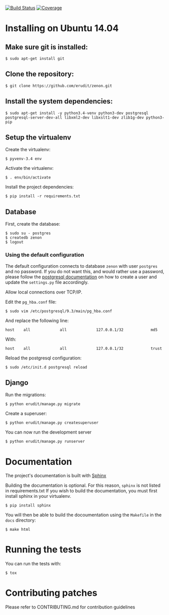 [![Build Status](https://secure.travis-ci.org/erudit/zenon.svg?branch=master)](https://secure.travis-ci.org/erudit/zenon?branch=master)
[![Coverage](https://codecov.io/github/erudit/zenon/coverage.svg?branch=master)](https://codecov.io/github/erudit/zenon?branch=master)

# Installing on Ubuntu 14.04

## Make sure git is installed:

  ```
  $ sudo apt-get install git
  ```

## Clone the repository:

  ```
  $ git clone https://github.com/erudit/zenon.git
  ```

## Install the system dependencies:

```
$ sudo apt-get install -y python3.4-venv python3-dev postgresql postgresql-server-dev-all libxml2-dev libxslt1-dev zlib1g-dev python3-pip
```

## Setup the virtualenv

Create the virtualenv:

```
$ pyvenv-3.4 env
```

Activate the virtualenv:

```
$ . env/bin/activate
```

Install the project dependencies:

```
$ pip install -r requirements.txt
```

## Database

First, create the database:

```
$ sudo su - postgres
$ createdb zenon
$ logout
```

### Using the default configuration

The default configuration connects to database `zenon` with user `postgres` and no password.
If you do not want this, and would rather use a password, please follow the [postgresql documentation](http://www.postgresql.org/docs/8.0/static/sql-createuser.html) on how to create a user and update the `settings.py` file accordingly.

Allow local connections over TCP/IP.

Edit the `pg_hba.conf` file:

```
$ sudo vim /etc/postgresql/9.3/main/pg_hba.conf
```

And replace the following line:

```
host    all             all             127.0.0.1/32            md5
```

With:

```
host    all             all             127.0.0.1/32            trust
```

Reload the postgresql configuration:

```
$ sudo /etc/init.d postgresql reload
```

## Django

Run the migrations:

```
$ python erudit/manage.py migrate
```

Create a superuser:

```
$ python erudit/manage.py createsuperuser
```

You can now run the development server

```
$ python erudit/manage.py runserver
```

# Documentation

The project's documentation is built with [Sphinx](http://www.sphinx-doc.org/)

Building the documentation is optional. For this reason, `sphinx` is not listed in requirements.txt
If you wish to build the documentation, you must first install sphinx in your virtualenv.

  ```
  $ pip install sphinx
  ```

You will then be able to build the docoumentation using the `Makefile` in the `docs` directory:

  ```
  $ make html
  ```

# Running the tests

You can run the tests with:

```
$ tox
```

# Contributing patches

Please refer to CONTRIBUTING.md for contribution guidelines
